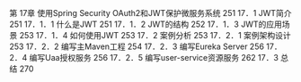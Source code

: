第 17章 使用Spring Security OAuth2和JWT保护微服务系统 251
17．1 JWT简介 251
17．1．1 什么是JWT 251
17．1．2 JWT的结构 252
17．1．3 JWT的应用场景 253
17．1．4 如何使用JWT 253
17．2 案例分析 253
17．2．1 案例架构设计 253
17．2．2 编写主Maven工程 254
17．2．3 编写Eureka Server 256
17．2．4 编写Uaa授权服务 256
17．2．5 编写user-service资源服务 262
17．3 总结 270

